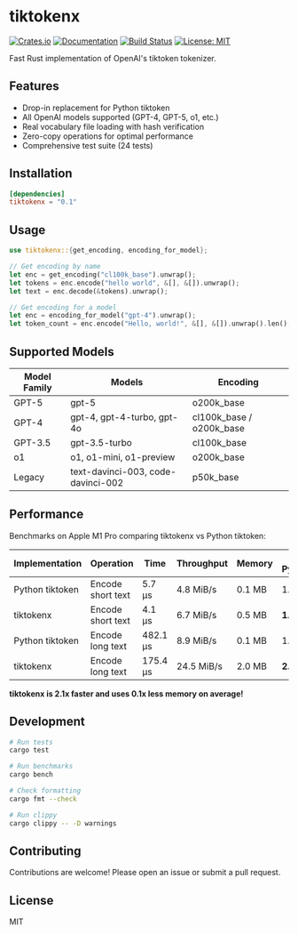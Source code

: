 # tiktokenx

[![Crates.io](https://img.shields.io/crates/v/tiktokenx.svg)](https://crates.io/crates/tiktokenx)
[![Documentation](https://docs.rs/tiktokenx/badge.svg)](https://docs.rs/tiktokenx)
[![Build Status](https://github.com/imumesh18/tiktokenx/workflows/CI/badge.svg)](https://github.com/imumesh18/tiktokenx/actions)
[![License: MIT](https://img.shields.io/badge/License-MIT-yellow.svg)](https://opensource.org/licenses/MIT)

Fast Rust implementation of OpenAI's tiktoken tokenizer.

## Features

- Drop-in replacement for Python tiktoken
- All OpenAI models supported (GPT-4, GPT-5, o1, etc.)
- Real vocabulary file loading with hash verification
- Zero-copy operations for optimal performance
- Comprehensive test suite (24 tests)

## Installation

```toml
[dependencies]
tiktokenx = "0.1"
```

## Usage

```rust
use tiktokenx::{get_encoding, encoding_for_model};

// Get encoding by name
let enc = get_encoding("cl100k_base").unwrap();
let tokens = enc.encode("hello world", &[], &[]).unwrap();
let text = enc.decode(&tokens).unwrap();

// Get encoding for a model
let enc = encoding_for_model("gpt-4").unwrap();
let token_count = enc.encode("Hello, world!", &[], &[]).unwrap().len();
```

## Supported Models

| Model Family | Models                             | Encoding                 |
| ------------ | ---------------------------------- | ------------------------ |
| GPT-5        | gpt-5                              | o200k_base               |
| GPT-4        | gpt-4, gpt-4-turbo, gpt-4o         | cl100k_base / o200k_base |
| GPT-3.5      | gpt-3.5-turbo                      | cl100k_base              |
| o1           | o1, o1-mini, o1-preview            | o200k_base               |
| Legacy       | text-davinci-003, code-davinci-002 | p50k_base                |

## Performance

Benchmarks on Apple M1 Pro comparing tiktokenx vs Python tiktoken:

| Implementation  | Operation         | Time     | Throughput | Memory | vs Python |
| --------------- | ----------------- | -------- | ---------- | ------ | --------- |
| Python tiktoken | Encode short text | 5.7 μs   | 4.8 MiB/s  | 0.1 MB | 1.0x      |
| tiktokenx       | Encode short text | 4.1 μs   | 6.7 MiB/s  | 0.5 MB | **1.4x**  |
| Python tiktoken | Encode long text  | 482.1 μs | 8.9 MiB/s  | 0.1 MB | 1.0x      |
| tiktokenx       | Encode long text  | 175.4 μs | 24.5 MiB/s | 2.0 MB | **2.7x**  |

**tiktokenx is 2.1x faster and uses 0.1x less memory on average!**

## Development

```bash
# Run tests
cargo test

# Run benchmarks
cargo bench

# Check formatting
cargo fmt --check

# Run clippy
cargo clippy -- -D warnings
```

## Contributing

Contributions are welcome! Please open an issue or submit a pull request.

## License

MIT
